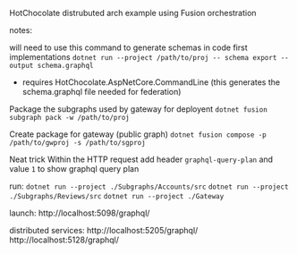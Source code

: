 HotChocolate distrubuted arch example using Fusion orchestration

notes:

will need to use this command to generate schemas in code first implementations
```dotnet run --project /path/to/proj -- schema export --output schema.graphql```
* requires HotChocolate.AspNetCore.CommandLine
(this generates the schema.graphql file needed for federation)

Package the subgraphs used by gateway for deployent
```dotnet fusion subgraph pack -w /path/to/proj```

Create package for gateway (public graph)
```dotnet fusion compose -p /path/to/gwproj -s /path/to/sgproj```

Neat trick
Within the HTTP request add header `graphql-query-plan` and value `1` to show graphql query plan

run:
```dotnet run --project ./Subgraphs/Accounts/src```
```dotnet run --project ./Subgraphs/Reviews/src```
```dotnet run --project ./Gateway```

launch: http://localhost:5098/graphql/

distributed services:
http://localhost:5205/graphql/
http://localhost:5128/graphql/